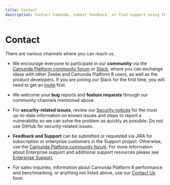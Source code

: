 ```yaml
---
title: Contact
description: Contact Camunda, submit feedback, or find support using the Camunda Platform community forum, note bug reports and feature requests, and review our security notices.
---
```


# Contact

There are various channels where you can reach us.

- We encourage everyone to participate in our **community** via the [Camunda Platform community forum](https://forum.camunda.io/) or [Slack](https://camunda-cloud.slack.com/), where you can exchange ideas with other Zeebe and Camunda Platform 8 users, as well as the product developers. If you are joining our Slack for the first time, you will need to get an [invite](https://camunda.com/slack) first.

- We welcome your **bug** reports and **feature requests** through our community channels mentioned above.

- For **security-related issues**, review our [Security notices](../../docs/reference/notices) for the most up-to-date information on known issues and steps to report a vulnerability so we can solve the problem as quickly as possible. Do not use GitHub for security-related issues.

- **Feedback and Support** can be submitted or requested via JIRA for subscription or enterprise customers in the Support project. Otherwise, use the [Camunda Platform community forum](https://forum.camunda.io/). For more information about Enterprise support and additional support resources please see [Enterprise Support](https://camunda.com/support/).

- For sales inquiries, information about Camunda Platform 8 performance and benchmarking, or anything not listed above, use our [Contact Us](https://camunda.com/contact/) form.
